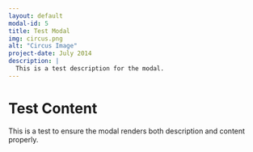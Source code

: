 ```yaml
---
layout: default
modal-id: 5
title: Test Modal
img: circus.png
alt: "Circus Image"
project-date: July 2014
description: |
  This is a test description for the modal.
---
```


# Test Content

This is a test to ensure the modal renders both description and content properly.
